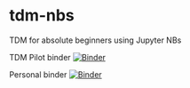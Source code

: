 # tdm-nbs
TDM for absolute beginners using Jupyter NBs

TDM Pilot binder [![Binder](https://binder.tdm-pilot.org/badge_logo.svg)](https://binder.tdm-pilot.org/v2/gh/jasf-/tdm-nbs/master)

Personal binder [![Binder](https://mybinder.org/badge_logo.svg)](https://mybinder.org/v2/gh/jasf-/tdm-nbs/master)
